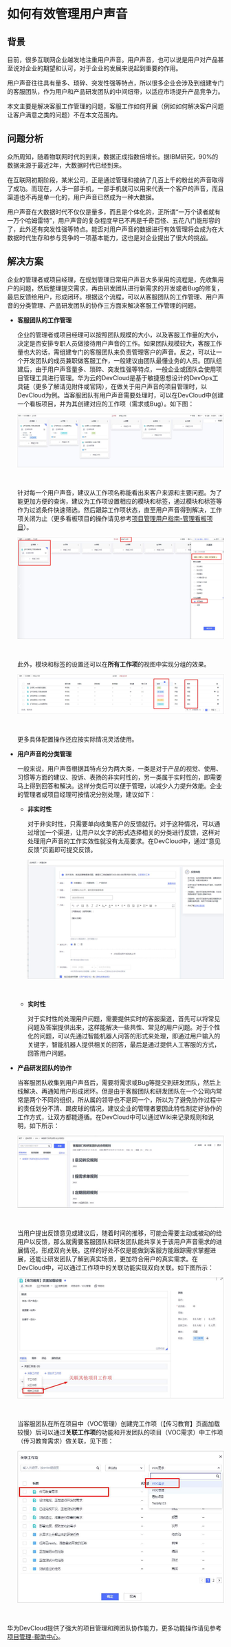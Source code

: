 # **如何有效管理用户声音**<a name="devcloud_practice_3009"></a>

## **背景**<a name="section484564662615"></a>

目前，很多互联网企业越发地注重用户声音。用户声音，也可以说是用户对产品甚至说对企业的期望和认可，对于企业的发展来说起到重要的作用。

用户声音往往具有量多、琐碎、突发性强等特点，所以很多企业会涉及到组建专门的客服团队，作为用户和产品研发团队的中间纽带，以适应市场提升产品竞争力。

本文主要是解决客服工作管理的问题，客服工作如何开展（例如如何解决客户问题让客户满意之类的问题）不在本文范围内。

## **问题分析**<a name="section78171111122714"></a>

众所周知，随着物联网时代的到来，数据正成指数倍增长。据IBM研究，90%的数据来源于最近2年，大数据时代已经到来。

在互联网初期阶段，某米公司，正是通过管理和接纳了几百上千的粉丝的声音取得了成功。而现在，人手一部手机，一部手机就可以用来代表一个客户的声音，而且渠道也不再是单一化的，用户声音已然成为一种大数据。

用户声音在大数据时代不仅仅是量多，而且是个体化的，正所谓“一万个读者就有一万个哈姆雷特”，用户声音的复杂程度早已不再是千奇百怪、五花八门能形容的了，此外还有突发性强等特点。能否对用户声音的数据进行有效管理将会成为在大数据时代生存和参与竞争的一项基本能力，这也是对企业提出了很大的挑战。

## **解决方案**<a name="section2029014389271"></a>

企业的管理者或项目经理，在规划管理日常用户声音大多采用的流程是，先收集用户的问题，然后整理提交需求，再由研发团队进行新需求的开发或者Bug的修复，最后反馈给用户，形成闭环。根据这个流程，可以从客服团队的工作管理、用户声音的分类管理、产品研发团队的协作三方面来解决客服工作管理的问题。

-   **客服团队的工作管理**

    企业的管理者或项目经理可以按照团队规模的大小，以及客服工作量的大小，决定是否安排专职人员做接待用户声音的工作。如果团队规模较大，客服工作量也大的话，需组建专门的客服团队来负责管理客户的声音。反之，可以让一个开发团队的成员兼职做客服工作，一般建议由团队最懂业务的人员。团队组建后，由于用户声音量多、琐碎、突发性强等特点，一般企业或团队会使用项目管理工具进行管理。华为云的DevCloud是基于敏捷思想设计的DevOps工具链（更多了解请见附件或官网），在做关于用户声音的项目管理时，以DevCloud为例。当客服团队有用户声音需要处理时，可以在DevCloud中创建一个看板项目，并为其创建对应的工作项（需求或Bug）。如下图：

    ![](figures/09-如何有效管理用户声音-01.png)

      

    针对每一个用户声音，建议从工作项名称能看出来客户来源和主要问题。为了能更加方便的查询，建议为工作项设置相应的模块和标签，通过模块和标签等作为过滤条件快速筛选。然后跟踪工作项状态，直至用户声音得到解决，工作项关闭为止（更多看板项目的操作请见参考[项目管理用户指南-管理看板项目](https://support.huaweicloud.com/usermanual-projectman/devcloud_hlp_00021.html)）。

    ![](figures/09-如何有效管理用户声音-02.png)

      

    此外，模块和标签的设置还可以在**所有工作项**的视图中实现分组的效果。

    ![](figures/09-如何有效管理用户声音-03.png)

      

    更多具体配置操作还应按实际情况灵活使用。

-   **用户声音的分类管理**

    一般来说，用户声音根据其特点分为两大类，一类是对于产品的视觉、使用、习惯等方面的建议、投诉、表扬的非实时性的，另一类属于实时性的，即需要马上得到回答和解决。这样分类后可以便于管理，以减少人力提升效能。企业的管理者或项目经理可按情况分别处理，建议如下：

    -   **非实时性**

        对于非实时性，只需要单向收集客户的反馈就行。对于这种情况，可以通过增加一个渠道，让用户以文字的形式选择相关的分类进行反馈，这样对处理用户声音的工作实效性就没有太高要求。在DevCloud中，通过“意见反馈”页面即可提交反馈。

        ![](figures/09-如何有效管理用户声音-04.png)

          

    -   **实时性**

        对于实时性的处理用户问题，需要提供实时的客服渠道，首先可以将常见问题及答案提供出来，这样能解决一些共性、常见的用户问题。对于个性化的问题，可以先通过智能机器人问答的形式来处理，即通过用户输入的关键字，智能机器人提供相关的回答，最后是通过提供人工客服的方式，回答用户问题。


-   **产品研发团队的协作**

    当客服团队收集到用户声音后，需要将需求或Bug等提交到研发团队，然后上线解决、再通知用户形成闭环。但是由于客服团队和研发团队在一个公司内常常是两个不同的组织，所从属的领导也不是同一个，所以为了避免协作过程中的责任划分不清、踢皮球的情况，建议企业的管理者要因此特性制定好协作的工作方式，让双方都能遵循。在DevCloud中可以通过Wiki来记录规则和说明，如下所示：

    ![](figures/09-如何有效管理用户声音-05.png)

      

    当用户提出反馈意见或建议后，随着时间的推移，可能会需要主动或被动的给用户以反馈，那么就需要客服团队和研发团队能共享关于该用户声音需求的进展情况，形成双向关联。这样的好处不仅是能做到客服方能跟踪需求掌握进展，还能让研发团队了解到真实场景，更加符合用户的真实需求。在DevCloud中，可以通过工作项中的关联功能实现双向关联。如下图所示：

    ![](figures/09-如何有效管理用户声音-06.png)

      

    当客服团队在所在项目中（VOC管理）创建完工作项（【传习教育】页面加载较慢）后可以通过**关联工作项**的功能和开发团队的项目（VOC需求）中工作项（传习教育需求）做关联，见下图：

    ![](figures/09-如何有效管理用户声音-07.png)

      


华为DevCloud提供了强大的项目管理和跨团队协作能力，更多功能操作请见参考[项目管理-帮助中心](https://support.huaweicloud.com/projectman/index.html)。

  

